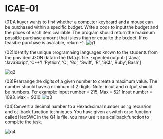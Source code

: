 # ICAE-01
(01)A buyer wants to find whether a computer keyboard and a mouse can be purchased within a specific budget. Write a code to input the budget and the prices of each item available. The program should return the maximum possible purchase amount that is less than or equal to the budget. If no feasible purchase is available, return -1.
![q1](https://github.com/user-attachments/assets/0bd72b2d-02b7-4428-83b3-cc5bbd766609)



(02)Identify the unique programming languages known to the students from the provided JSON data in the Data.js file. Expected output: [ 'Java’, ‘JavaScript’, ‘C++'! 'Python’, ‘C', 'Go', 'Swift', 'R', 'SQL', Ruby', Bash']

![q2](https://github.com/user-attachments/assets/42b02034-8419-4291-8a9f-5359ff5c86af)


(03)Rearrange the digits of a given number to create a maximum value. The number should have a minimum of 2 digits. Note: input and output should be numbers. For example: Input number = 215, Max = 521 Input number = 1093, Max = 9310
![q3](https://github.com/user-attachments/assets/aa3ba482-9507-4042-b5c3-5405abebd669)



(04)Convert a decimal number to a Hexadecimal number using recursion and callback function techniques. You have given a switch case function called HexSWC in the Q4.js file, you may use it as a callback function to complete the task.


![q4](https://github.com/user-attachments/assets/d7a6b174-c34b-440e-85d4-88c2958f3738)


